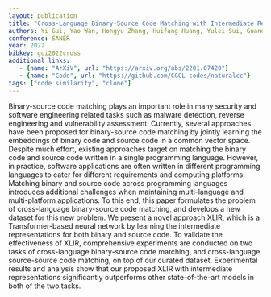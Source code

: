 ```yaml
---
layout: publication
title: "Cross-Language Binary-Source Code Matching with Intermediate Representations"
authors: Yi Gui, Yao Wan, Hongyu Zhang, Huifang Huang, Yulei Sui, Guandong Xu, Zhiyuan Shao, Hai Jin
conference: SANER
year: 2022
bibkey: gui2022cross
additional_links:
   - {name: "ArXiV", url: "https://arxiv.org/abs/2201.07420"}
   - {name: "Code", url: "https://github.com/CGCL-codes/naturalcc"}
tags: ["code similarity", "clone"]
---
```

Binary-source code matching plays an important role in many security and software engineering related tasks such as malware detection, reverse engineering and vulnerability assessment. Currently, several approaches have been proposed for binary-source code matching by jointly learning the embeddings of binary code and source code in a common vector space. Despite much effort, existing approaches target on matching the binary code and source code written in a single programming language. However, in practice, software applications are often written in different programming languages to cater for different requirements and computing platforms. Matching binary and source code across programming languages introduces additional challenges when maintaining multi-language and multi-platform applications. To this end, this paper formulates the problem of cross-language binary-source code matching, and develops a new dataset for this new problem. We present a novel approach XLIR, which is a Transformer-based neural network by learning the intermediate representations for both binary and source code. To validate the effectiveness of XLIR, comprehensive experiments are conducted on two tasks of cross-language binary-source code matching, and cross-language source-source code matching, on top of our curated dataset. Experimental results and analysis show that our proposed XLIR with intermediate representations significantly outperforms other state-of-the-art models in both of the two tasks.
